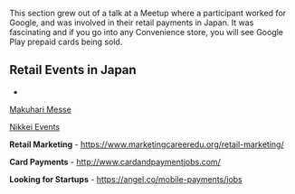 This section grew out of a talk at a Meetup where a participant worked for Google, and was involved in their retail payments in Japan. It was fascinating and if you go into any Convenience store, you will see Google Play prepaid cards being sold.

## Retail Events in Japan
*
 [Makuhari Messe](https://messe.nikkei.co.jp/en/rt/)
 
 [Nikkei Events](https://messe.nikkei.co.jp/en/rt/)

  <span style="font-weight:400"><strong>Retail Marketing</strong> - </span><a href="https://www.marketingcareeredu.org/retail-marketing/"><span style="font-weight:400">https://www.marketingcareeredu.org/retail-marketing/</span></a>

  <span style="font-weight:400"><strong>Card Payments</strong> - </span><a href="http://www.cardandpaymentjobs.com/"><span style="font-weight:400">http://www.cardandpaymentjobs.com/</span></a>

  <span style="font-weight:400"><strong>Looking for Startups</strong> - </span><a href="https://angel.co/mobile-payments/jobs"><span style="font-weight:400">https://angel.co/mobile-payments/jobs</span></a>

